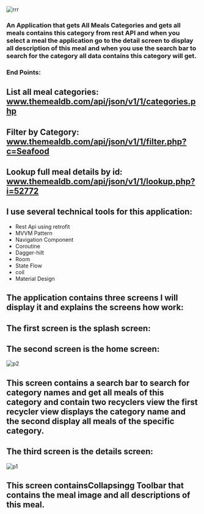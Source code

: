 

![rrr](https://github.com/rehamYahia/RecipsAPP/assets/63594588/fac0fbc2-3366-4798-9f6b-f19ecbba9914)





### An Application that gets All  Meals Categories and gets all meals contains this category from rest API and when you select a meal the application go to the detail screen to display all description of this meal and when you use the search bar to search for the category all data contains this category will get.
### End Points:
## List all meal categories: www.themealdb.com/api/json/v1/1/categories.php
## Filter by Category: www.themealdb.com/api/json/v1/1/filter.php?c=Seafood
## Lookup full meal details by id: www.themealdb.com/api/json/v1/1/lookup.php?i=52772
## I use several technical tools for this application:
- Rest Api using retrofit
- MVVM Pattern
- Navigation Component
- Coroutine
- Dagger-hilt
- Room
- State Flow
- coil
- Material Design
## The application contains three screens I will display it and explains the screens how work:
## The first screen is the splash screen:
## The second screen is the home screen:
![p2](https://github.com/rehamYahia/RecipsAPP/assets/63594588/570afe69-4299-4808-8945-67ae2d77ddca)
## This screen contains a search bar to search for category names and get all meals of this category and contain two recyclers view the first recycler view displays the category name and the second display all meals of the specific category.


## The third screen is the details screen:
  ![p1](https://github.com/rehamYahia/RecipsAPP/assets/63594588/43891cba-7b31-407f-929a-980c85bb4165)
  ## This screen containsCollapsingg Toolbar that contains the meal image and all descriptions of this meal.  

